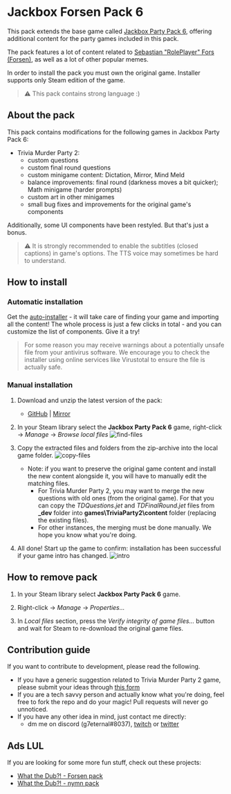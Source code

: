 # Jackbox Forsen Pack 6
This pack extends the base game called [Jackbox Party Pack 6](https://store.steampowered.com/app/1005300/The_Jackbox_Party_Pack_6/), offering additional content for the party games included in this pack.

The pack features a lot of content related to [Sebastian "RolePlayer" Fors (Forsen)](https://twitch.tv/forsen), as well as a lot of other popular memes.

In order to install the pack you must own the original game. Installer supports only Steam edition of the game.

> ⚠ This pack contains strong language :)

## About the pack
This pack contains modifications for the following games in Jackbox Party Pack 6:
+ Trivia Murder Party 2:
    + custom questions
    + custom final round questions
    + custom minigame content: Dictation, Mirror, Mind Meld
    + balance improvements: final round (darkness moves a bit quicker); Math minigame (harder prompts)
    + custom art in other minigames
    + small bug fixes and improvements for the original game's components

Additionally, some UI components have been restyled. But that's just a bonus.

> ⚠ It is strongly recommended to enable the subtitles (closed captions) in game's options. The TTS voice may sometimes be hard to understand.

## How to install
### Automatic installation
Get the [auto-installer](https://github.com/g7eternal/jackbox-forsen-pack-6/releases/download/autoinstaller/jackbox-forsen-pack-6.exe) - it will take care of finding your game and importing all the content! The whole process is just a few clicks in total - and you can customize the list of components. Give it a try!

> For some reason you may receive warnings about a potentially unsafe file from your antivirus software. We encourage you to check the installer using online services like Virustotal to ensure the file is actually safe.

### Manual installation
1. Download and unzip the latest version of the pack: 
    + [GitHub](https://github.com/g7eternal/jackbox-forsen-pack-6/archive/refs/heads/main.zip) | [Mirror](https://g7eternal.ru/misc/jackbox-forsen-pack-6.zip)

2. In your Steam library select the **Jackbox Party Pack 6** game, right-click -> _Manage_ -> _Browse local files_
![find-files](https://user-images.githubusercontent.com/40625769/133881777-34a63150-6665-462b-9d98-76fd787d23a8.gif)

3. Copy the extracted files and folders from the zip-archive into the local game folder.
![copy-files](https://user-images.githubusercontent.com/40625769/133881779-53be957b-1b17-45d2-ac9e-b901d9e98469.gif)
    + Note: if you want to preserve the original game content and install the new content alongside it, you will have to manually edit the matching files.
        + For Trivia Murder Party 2, you may want to merge the new questions with old ones (from the original game). For that you can copy the _TDQuestions.jet_ and _TDFinalRound.jet_ files from **\_dev** folder into **games\TriviaParty2\content** folder (replacing the existing files).
        + For other instances, the merging must be done manually. We hope you know what you're doing.

4. All done! Start up the game to confirm: installation has been successful if your game intro has changed.
![intro](https://user-images.githubusercontent.com/40625769/133881811-ccd30b46-ca32-453a-8f06-01fcc43cba8a.png)

## How to remove pack
1. In your Steam library select **Jackbox Party Pack 6** game.

2. Right-click -> _Manage_ -> _Properties..._

3. In _Local files_ section, press the _Verify integrity of game files..._ button and wait for Steam to re-download the original game files.

## Contribution guide
If you want to contribute to development, please read the following.

- If you have a generic suggestion related to Trivia Murder Party 2 game, please submit your ideas through [this form](https://docs.google.com/forms/d/e/1FAIpQLSf5cuUIGg3B3Zy3oScc2xhHXUreeJTzrasTCXgLtLXc8DPWNw/viewform)
- If you are a tech savvy person and actually know what you're doing, feel free to fork the repo and do your magic! Pull requests will never go unnoticed.
- If you have any other idea in mind, just contact me directly:
    - dm me on discord (g7eternal#8037), [twitch](https://twitch.tv/g7eternal) or [twitter](https://twitter.com/g7_eternal)

## Ads LUL
If you are looking for some more fun stuff, check out these projects:
- [What the Dub?! - Forsen pack](https://github.com/g7eternal/wtd-forsen-pack)
- [What the Dub?! - nymn pack](https://github.com/badoge/wtd-nymn-pack)
